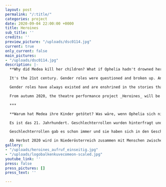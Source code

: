 ```yaml
---
layout: post
permalink: "/:title/"
categories: project
date: 2020-09-04 22:00:00 +0000
title: Heroines
sub_title: ''
credits: ''
preview_picture: "/uploads/dsc0114.jpg"
current: true
only_current: false
main_pictures:
- "/uploads/dsc0114.jpg"
description: |-
  **Why did Medea kill her children? What if Ophelia hadn't drowned herself? Did Cinderella really need a prince to save her life?**

  It's the 21st century. Gender roles were questioned and broken up. And yet, changing and rewriting roles is a slow one.

  Gender roles have always existed and are enshrined in the stories that have been told. But what do these female characters have to do with us? What stories would we like to hear? And where are the connections between these characters and our everyday lives?

  From autumn 2020, the theatre performance project _Heroines_ will be developed in Lower Austria together with people between 14 and 70 years of age.

  ***

  **Warum hat Medea ihre Kinder getötet? Was wäre, wenn Ophelia sich nicht ertränkt hätte? Und hat Aschenputtel wirklich einen Prinzen gebraucht, der ihr Leben zu rettet?**

  Es ist das 21. Jahrhundert. Geschlechterrollen wurden hinterfragt und aufgebrochen. Das Neuschreiben von Rollen ist jedoch ein langsamer Prozess.

  Geschlechterrollen gab es schon immer und sie haben sich in den Geschichten eingeschrieben, die uns erzählt wurden. Aber was haben diese weiblichen Charaktere mit uns zu tun? Welche Geschichten hätten wir gerne erzählt bekommen? Und wo liegen die Verbindungen zwischen diesen Frauenfiguren und unserem Alltag?

  Ab Herbst 2020 wird in Niederösterreich zusammen mit Menschen zwischen 14 und 70 Jahren das Theaterprojekt Heroines entwickelt.
gallery:
- "/uploads/heroines_aufruf_einseitig.jpg"
- "/uploads/logobalkenkuvecomeon-scaled.jpg"
youtube_link: ''
press: false
press_pictures: []
press_text: ''

---
```

